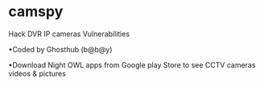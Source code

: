 # camspy
Hack DVR IP cameras Vulnerabilities 

•Coded by Ghosthub (b@b@y)

•Download Night OWL apps from Google play Store to see CCTV cameras videos & pictures
